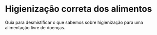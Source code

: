 # Higienização correta dos alimentos
Guia para desmistificar o que sabemos sobre higienização para uma alimentação livre de doenças.
